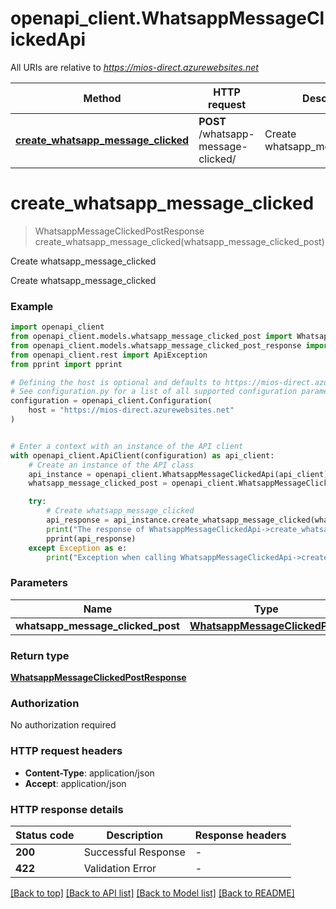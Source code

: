 # openapi_client.WhatsappMessageClickedApi

All URIs are relative to *https://mios-direct.azurewebsites.net*

Method | HTTP request | Description
------------- | ------------- | -------------
[**create_whatsapp_message_clicked**](WhatsappMessageClickedApi.md#create_whatsapp_message_clicked) | **POST** /whatsapp-message-clicked/ | Create whatsapp_message_clicked


# **create_whatsapp_message_clicked**
> WhatsappMessageClickedPostResponse create_whatsapp_message_clicked(whatsapp_message_clicked_post)

Create whatsapp_message_clicked

Create whatsapp_message_clicked

### Example


```python
import openapi_client
from openapi_client.models.whatsapp_message_clicked_post import WhatsappMessageClickedPost
from openapi_client.models.whatsapp_message_clicked_post_response import WhatsappMessageClickedPostResponse
from openapi_client.rest import ApiException
from pprint import pprint

# Defining the host is optional and defaults to https://mios-direct.azurewebsites.net
# See configuration.py for a list of all supported configuration parameters.
configuration = openapi_client.Configuration(
    host = "https://mios-direct.azurewebsites.net"
)


# Enter a context with an instance of the API client
with openapi_client.ApiClient(configuration) as api_client:
    # Create an instance of the API class
    api_instance = openapi_client.WhatsappMessageClickedApi(api_client)
    whatsapp_message_clicked_post = openapi_client.WhatsappMessageClickedPost() # WhatsappMessageClickedPost | 

    try:
        # Create whatsapp_message_clicked
        api_response = api_instance.create_whatsapp_message_clicked(whatsapp_message_clicked_post)
        print("The response of WhatsappMessageClickedApi->create_whatsapp_message_clicked:\n")
        pprint(api_response)
    except Exception as e:
        print("Exception when calling WhatsappMessageClickedApi->create_whatsapp_message_clicked: %s\n" % e)
```



### Parameters


Name | Type | Description  | Notes
------------- | ------------- | ------------- | -------------
 **whatsapp_message_clicked_post** | [**WhatsappMessageClickedPost**](WhatsappMessageClickedPost.md)|  | 

### Return type

[**WhatsappMessageClickedPostResponse**](WhatsappMessageClickedPostResponse.md)

### Authorization

No authorization required

### HTTP request headers

 - **Content-Type**: application/json
 - **Accept**: application/json

### HTTP response details

| Status code | Description | Response headers |
|-------------|-------------|------------------|
**200** | Successful Response |  -  |
**422** | Validation Error |  -  |

[[Back to top]](#) [[Back to API list]](../README.md#documentation-for-api-endpoints) [[Back to Model list]](../README.md#documentation-for-models) [[Back to README]](../README.md)

